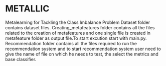 # METALLIC
Metalearning for Tackling the Class Imbalance Problem
Dataset folder contains dataset files. 
Creating_metafeatures folder contains all the files related to the creation of metafeatures and one single file is created in metafeature folder as output file.To start excution start with main.py.
Recommendation folder contains all the files required to run the recommendation system and to start recommendation system user need to give the name of file on which he needs to test, the select the metrics and base classifier.

